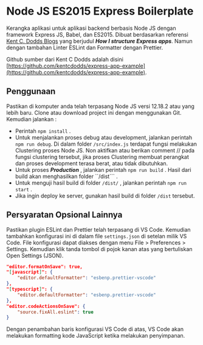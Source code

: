 # Node JS ES2015 Express Boilerplate

Kerangka aplikasi untuk aplikasi backend berbasis Node JS dengan framework Express JS, Babel, dan ES2015. Dibuat berdasarkan referensi [Kent C. Dodds Blogs](https://kentcdodds.com/blog/how-i-structure-express-apps) yang berjudul ***How I structure Express apps***. Namun dengan tambahan Linter ESLint dan Formatter dengan Prettier.

Github sumber dari Kent C Dodds adalah disini [https://github.com/kentcdodds/express-app-example](https://github.com/kentcdodds/express-app-example).

## Penggunaan

Pastikan di komputer anda telah terpasang Node JS versi 12.18.2 atau yang lebih baru. Clone atau download project ini dengan menggunakan Git. Kemudian jalankan : 

- Perintah ```npm install``` .
- Untuk menjalankan proses debug atau development, jalankan perintah ```npm run debug```. Di dalam folder ```/src/index.js``` terdapat fungsi melakukan Clustering proses Node JS. Non aktifkan atau berikan comment // pada fungsi clustering tersebut, jika proses Clustering membuat perangkat dan proses development terasa berat, atau tidak dibutuhkan.
- Untuk proses ***Production*** ,  jalankan perintah ```npm run build``` . Hasil dari build akan menghasilkan folder ``/dist``` .
- Untuk menguji hasil build di folder ```/dist/``` , jalankan perintah ```npm run start``` .
- Jika ingin deploy ke server, gunakan hasil build di folder ```/dist``` tersebut.

## Persyaratan Opsional Lainnya

Pastikan plugin ESLint dan Prettier telah terpasang di VS Code. Kemudian tambahkan konfigurasi ini di dalam file ```settings.json``` di setelan milik VS Code. File konfigurasi dapat diakses dengan menu File > Preferences > Settings. Kemudian klik tanda tombol di pojok kanan atas yang bertuliskan Open Settings (JSON).

```json
"editor.formatOnSave": true,
"[javascript]": {
    "editor.defaultFormatter": "esbenp.prettier-vscode"
},
"[typescript]": {
    "editor.defaultFormatter": "esbenp.prettier-vscode"
},
"editor.codeActionsOnSave": {
    "source.fixAll.eslint": true
}
```

Dengan penambahan baris konfigurasi VS Code di atas, VS Code akan melakukan formatting kode JavaScript ketika melakukan penyimpanan.
